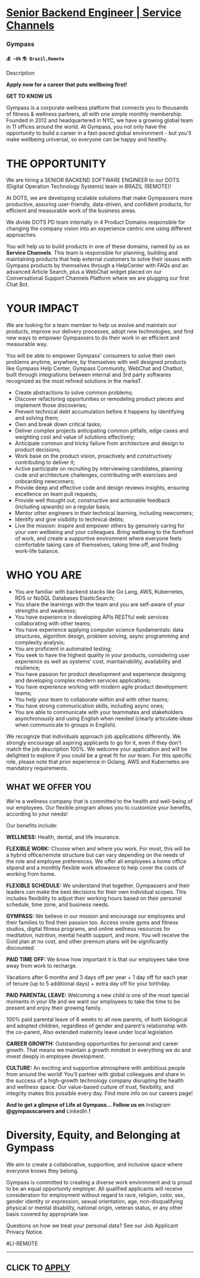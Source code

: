 # [Senior Backend Engineer | Service Channels](https://www.remotewlb.com/apply/senior-backend-engineer-service-channels)  
### Gympass  
#### `💰 ~0k` `🌎 Brazil,Remote`  

Description

**Apply now for a career that puts wellbeing first!**

**GET TO KNOW US**

Gympass is a corporate wellness platform that connects you to thousands of fitness & wellness partners, all with one simple monthly membership. Founded in 2012 and headquartered in NYC, we have a growing global team in 11 offices around the world. At Gympass, you not only have the opportunity to build a career in a fast-paced global environment - but you'll make wellbeing universal, so everyone can be happy and healthy.

# **THE OPPORTUNITY**

We are hiring a SENIOR BACKEND SOFTWARE ENGINEER to our DOTS (Digital Operation Technology Systems) team in BRAZIL (REMOTE)!

At DOTS, we are developing scalable solutions that make Gympassers more productive, assuring user-friendly, data-driven, and confident products, for efficient and measurable work of the business areas.

We divide DOTS PD team internally in 4 Product Domains responsible for changing the company vision into an experience centric one using different approaches.

You will help us to build products in one of these domains, named by us as **Service Channels**. This team is responsible for planning, building and maintaining products that help external customers to solve their issues with Gympass products by themselves through a HelpCenter with FAQs and an advanced Article Search, plus a WebChat widget placed on our Conversational Support Channels Platform where we are plugging our first Chat Bot.

# **YOUR IMPACT**

We are looking for a team member to help us evolve and maintain our products, improve our delivery processes, adopt new technologies, and find new ways to empower Gympassers to do their work in an efficient and measurable way.

You will be able to empower Gympass' consumers to solve their own problems anytime, anywhere, by themselves with well designed products like Gympass Help Center, Gympass Community, WebChat and Chatbot, built through integrations between internal and 3rd party softwares recognized as the most refined solutions in the markeT.

  * Create abstractions to solve common problems;
  * Discover refactoring opportunities or remodeling product pieces and implement those discoveries;
  * Prevent technical debt accumulation before it happens by identifying and solving them;
  * Own and break down critical tasks;
  * Deliver complex projects anticipating common pitfalls, edge cases and weighting cost and value of solutions effectively;
  * Anticipate common and tricky failure from architecture and design to product decisions;
  * Work base on the product vision, proactively and constructively contributing to deliver it;
  * Active participate on recruiting by interviewing candidates, planning code and architecture challenges, contributing with exercises and onboarding newcomers;
  * Provide deep and effective code and design reviews insights, ensuring excellence on team pull requests;
  * Provide well thought out, constructive and actionable feedback (including upwards) on a regular basis;
  * Mentor other engineers in their technical learning, including newcomers;
  * Identify and give visibility to technical debts;
  * Live the mission: inspire and empower others by genuinely caring for your own wellbeing and your colleagues. Bring wellbeing to the forefront of work, and create a supportive environment where everyone feels comfortable taking care of themselves, taking time off, and finding work-life balance.

# **WHO YOU ARE**

  * You are familiar with backend stacks like Go Lang, AWS, Kubernetes, RDS or NoSQL Databases ElasticSearch;
  * You share the learnings with the team and you are self-aware of your strengths and weakness;
  * You have experience in developing APIs RESTful web services collaborating with other teams;
  * You have experience applying computer science fundamentals: data structures, algorithm design, problem solving, async programming and complexity analysis;
  * You are proficient in automated testing;
  * You seek to have the highest quality in your products, considering user experience as well as systems' cost, maintainability, availability and resilience;
  * You have passion for product development and experience designing and developing complex modern services applications;
  * You have experience working with modern agile product development teams;
  * You help your team to collaborate within and with other teams;
  * You have strong communication skills, including async ones;
  * You are able to communicate with your teammates and stakeholders asynchronously and using English when needed (clearly articulate ideas when communicate to groups in English).

We recognize that individuals approach job applications differently. We strongly encourage all aspiring applicants to go for it, even if they don't match the job description 100%. We welcome your application and will be delighted to explore if you could be a great fit for our team. For this specific role, please note that prior experience in Golang, AWS and Kubernetes are mandatory requirements.

## **WHAT WE OFFER YOU**

We're a wellness company that is committed to the health and well-being of our employees. Our flexible program allows you to customize your benefits, according to your needs!

Our benefits include:

**WELLNESS:** Health, dental, and life insurance.

**FLEXIBLE WORK:** Choose when and where you work. For most, this will be a hybrid office/remote structure but can vary depending on the needs of the role and employee preferences. We offer all employees a home office stipend and a monthly flexible work allowance to help cover the costs of working from home.

**FLEXIBLE SCHEDULE:** We understand that together, Gympassers and their leaders can make the best decisions for their own individual scopes. This includes flexibility to adjust their working hours based on their personal schedule, time zone, and business needs.

**GYMPASS:** We believe in our mission and encourage our employees and their families to find their passion too. Access onsite gyms and fitness studios, digital fitness programs, and online wellness resources for meditation, nutrition, mental health support, and more. You will receive the Gold plan at no cost, and other premium plans will be significantly discounted.

**PAID TIME OFF:** We know how important it is that our employees take time away from work to recharge.

Vacations after 6 months and 3 days off per year + 1 day off for each year of tenure (up to 5 additional days) + extra day off for your birthday.

**PAID PARENTAL LEAVE:** Welcoming a new child is one of the most special moments in your life and we want our employees to take the time to be present and enjoy their growing family.

100% paid parental leave of 6 weeks to all new parents, of both biological and adopted children, regardless of gender and parent's relationship with the co-parent, Also extended maternity leave under local legislation

**CAREER GROWTH:** Outstanding opportunities for personal and career growth. That means we maintain a growth mindset in everything we do and invest deeply in employee development.

**CULTURE:** An exciting and supportive atmosphere with ambitious people from around the world! You’ll partner with global colleagues and share in the success of a high-growth technology company disrupting the health and wellness space. Our value-based culture of trust, flexibility, and integrity makes this possible every day. Find more info on our careers page!

**And to get a glimpse of Life at Gympass… Follow us on** Instagram **@gympasscareers and** LinkedIn **!**

# **Diversity, Equity, and Belonging at Gympass**

We aim to create a collaborative, supportive, and inclusive space where everyone knows they belong.

Gympass is committed to creating a diverse work environment and is proud to be an equal opportunity employer. All qualified applicants will receive consideration for employment without regard to race, religion, color, sex, gender identity or expression, sexual orientation, age, non-disqualifying physical or mental disability, national origin, veteran status, or any other basis covered by appropriate law.

Questions on how we treat your personal data? See our Job Applicant Privacy Notice.  

#LI-REMOTE

****  
  

  
## CLICK TO [APPLY](https://www.remotewlb.com/apply/senior-backend-engineer-service-channels)

